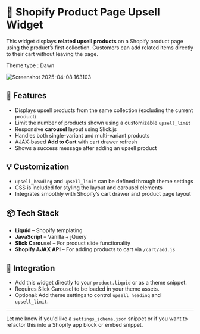 # 🛒 Shopify Product Page Upsell Widget

This widget displays **related upsell products** on a Shopify product page using the product’s first collection. Customers can add related items directly to their cart without leaving the page.

Theme type : Dawn

![Screenshot 2025-04-08 163103](https://github.com/user-attachments/assets/42062284-4ba3-4c87-9d8a-ca6618b4d34d)


## 🔧 Features

- Displays upsell products from the same collection (excluding the current product)
- Limit the number of products shown using a customizable `upsell_limit`
- Responsive **carousel** layout using Slick.js
- Handles both single-variant and multi-variant products
- AJAX-based **Add to Cart** with cart drawer refresh
- Shows a success message after adding an upsell product

## 💡 Customization

- `upsell_heading` and `upsell_limit` can be defined through theme settings
- CSS is included for styling the layout and carousel elements
- Integrates smoothly with Shopify’s cart drawer and product page layout

## 📦 Tech Stack

- **Liquid** – Shopify templating
- **JavaScript** – Vanilla + jQuery
- **Slick Carousel** – For product slide functionality
- **Shopify AJAX API** – For adding products to cart via `/cart/add.js`

## 📁 Integration

- Add this widget directly to your `product.liquid` or as a theme snippet.
- Requires Slick Carousel to be loaded in your theme assets.
- Optional: Add theme settings to control `upsell_heading` and `upsell_limit`.

---

Let me know if you'd like a `settings_schema.json` snippet or if you want to refactor this into a Shopify app block or embed snippet.
